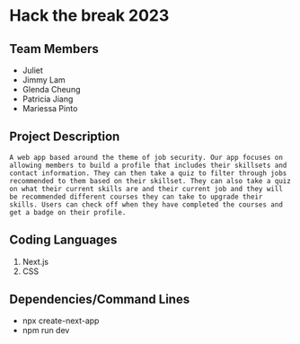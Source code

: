 # Hack the break 2023

## Team Members 
- Juliet 
- Jimmy Lam
- Glenda Cheung
- Patricia Jiang
- Mariessa Pinto

## Project Description 
```
A web app based around the theme of job security. Our app focuses on allowing members to build a profile that includes their skillsets and contact information. They can then take a quiz to filter through jobs recommended to them based on their skillset. They can also take a quiz on what their current skills are and their current job and they will be recommended different courses they can take to upgrade their skills. Users can check off when they have completed the courses and get a badge on their profile. 
```

## Coding Languages 
1. Next.js
2. CSS 

## Dependencies/Command Lines
- npx create-next-app
- npm run dev